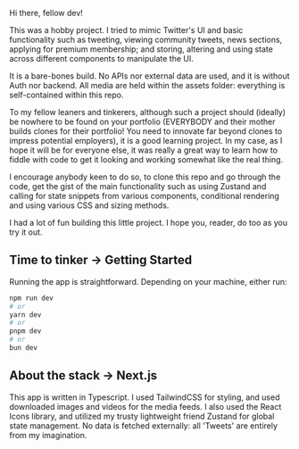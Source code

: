 Hi there, fellow dev!

This was a hobby project. I tried to mimic Twitter's UI and basic functionality such as tweeting, viewing community tweets, news sections, applying for premium membership; and storing, altering and using state across different components to manipulate the UI. 

It is a bare-bones build. No APIs nor external data are used, and it is without Auth nor backend. All media are held within the assets folder: everything is self-contained within this repo.

To my fellow leaners and tinkerers, although such a project should (ideally) be nowhere to be found on your portfolio (EVERYBODY and their mother builds clones for their portfolio! You need to innovate far beyond clones to impress potential employers), it is a good learning project. In my case, as I hope it will be for everyone else, it was really a great way to learn how to fiddle with code to get it looking and working somewhat like the real thing. 

I encourage anybody keen to do so, to clone this repo and go through the code, get the gist of the main functionality such as using Zustand and calling for state snippets from various components, conditional rendering and using various CSS and sizing methods. 

I had a lot of fun building this little project. I hope you, reader, do too as you try it out.



## Time to tinker -> Getting Started

Running the app is straightforward. Depending on your machine, either run: 

```bash
npm run dev
# or
yarn dev
# or
pnpm dev
# or
bun dev
```

## About the stack -> Next.js
This app is written in Typescript. I used TailwindCSS for styling, and used downloaded images and videos for the media feeds.
I also used the React Icons library, and utilized my trusty lightweight friend Zustand for global state management.
No data is fetched externally: all 'Tweets' are entirely from my imagination.

